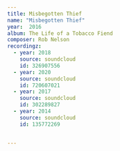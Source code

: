 ```yaml
---
title: Misbegotten Thief
name: "Misbegotten Thief"
year:  2016
album: The Life of a Tobacco Fiend
composer: Rob Nelson
recordingz:
  - year: 2018
    source: soundcloud
    id: 326907556
  - year: 2020
    source: soundcloud
    id: 720607021
  - year: 2017
    source: soundcloud
    id: 302289827
  - year: 2014
    source: soundcloud
    id: 135772269


---
```


